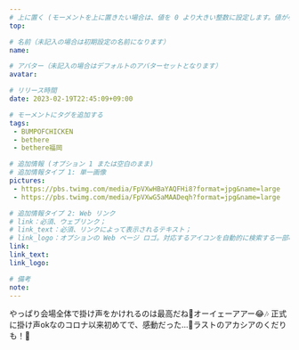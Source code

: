 ```yaml
---
# 上に置く (モーメントを上に置きたい場合は、値を 0 より大きい整数に設定します。値が小さいほど前が高くなります。たとえば、1 はモーメントを上に置きます)
top: 

# 名前（未記入の場合は初期設定の名前になります）
name:

# アバター（未記入の場合はデフォルトのアバターセットとなります）
avatar:

# リリース時間
date: 2023-02-19T22:45:09+09:00

# モーメントにタグを追加する
tags:
 - BUMPOFCHICKEN
 - bethere
 - bethere福岡

# 追加情報 (オプション 1 または空白のまま)
# 追加情報タイプ 1: 単一画像
pictures:
 - https://pbs.twimg.com/media/FpVXwHBaYAQFHi8?format=jpg&name=large
 - https://pbs.twimg.com/media/FpVXwG5aMAADeqh?format=jpg&name=large

# 追加情報タイプ 2: Web リンク
# link：必須、ウェブリンク；
# link_text：必須、リンクによって表示されるテキスト；
# link_logo：オプションの Web ページ ロゴ。対応するアイコンを自動的に検索する一部の Web サイトをサポートするようになりました。自分でアイコンを追加する必要はありません
link:
link_text:
link_logo:

# 備考
note:
---
```


<!-- 以下にテキストを書き始めます -->
やっぱり会場全体で掛け声をかけれるのは最高だね🥹オーイェーアアー😂🎶
正式に掛け声okなのコロナ以来初めてで、感動だった…👏ラストのアカシアのくだりも！🥺